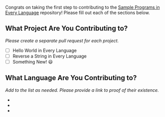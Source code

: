 Congrats on taking the first step to contributing to the 
[Sample Programs in Every Language](https://therenegadecoder.com/code/sample-programs-in-every-language/) 
repository! Please fill out each of the sections below.

## What Project Are You Contributing to?

*Please create a separate pull request for each project.*

- [ ] Hello World in Every Language
- [ ] Reverse a String in Every Language
- [ ] Something New! :smiley:

## What Language Are You Contributing to?

*Add to the list as needed. Please provide a link to proof of their existence.*

-
-
-
